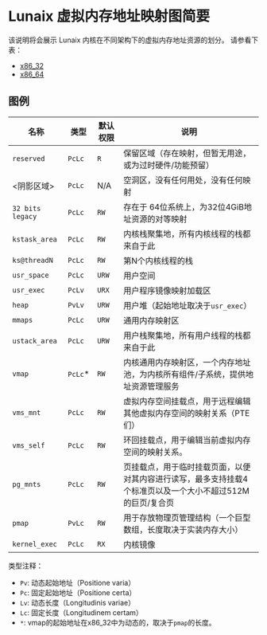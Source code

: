 # Lunaix 虚拟内存地址映射图简要

该说明将会展示 Lunaix 内核在不同架构下的虚拟内存地址资源的划分。
请参看下表：

+ [x86_32](img/lunaix-mem-map/lunaix-mem-x86_32.png)
+ [x86_64](img/lunaix-mem-map/lunaix-mem-x86_64.png)

## 图例

| 名称              | 类型 | 默认权限 | 说明 |
| ---              | --- | ---          | --- |
| `reserved`       | `PcLc` | `R`       | 保留区域（存在映射，但暂无用途，或为过时硬件/功能预留） |
| <阴影区域>        | `PcLc` | N/A       | 空洞区，没有任何用处，没有任何映射 |
| `32 bits legacy` | `PcLc` | `RW`      | 存在于 64位系统上，为32位4GiB地址资源的对等映射|
| `kstask_area`    | `PcLc` | `RW`      | 内核栈聚集地，所有内核线程的栈都来自于此 |
| `ks@threadN`     | `PcLc` | `RW`      | 第N个内核线程的栈 |
| `usr_space`      | `PcLc` | `URW`     | 用户空间 |
| `usr_exec`       | `PcLv` | `URX` | 用户程序镜像映射加载区 |
| `heap`           | `PvLv` | `URW`     | 用户堆（起始地址取决于`usr_exec`） |
| `mmaps`          | `PcLc` | `URW`     | 通用内存映射区 |
| `ustack_area`    | `PcLc` | `URW`     | 用户栈聚集地，所有用户线程的栈都来自于此 |
| `vmap`           | `PcLc`* | `RW`      | 内核通用内存映射区，一个内存地址池，为内核所有组件/子系统，提供地址资源管理服务 |
| `vms_mnt`        | `PcLc` | `RW`      | 虚拟内存空间挂载点，用于远程编辑其他虚拟内存空间的映射关系（PTE们） |
| `vms_self`       | `PcLc` | `RW`      | 环回挂载点，用于编辑当前虚拟内存空间的映射关系。 |
| `pg_mnts`        | `PcLc` | `RW`      | 页挂载点，用于临时挂载页面，以便对其内容进行读写，最多支持挂载4个标准页以及一个大小不超过512M的巨页/复合页 |
| `pmap`           | `PvLc` | `RW`      | 用于存放物理页管理结构（一个巨型数组，长度取决于实装内存大小） |
| `kernel_exec`    | `PcLc` | `RX`   | 内核镜像 |

类型注释：

+ `Pv`: 动态起始地址（Positione varia）
+ `Pc`: 固定起始地址（Positione certa）
+ `Lv`: 动态长度（Longitudinis variae）
+ `Lc`: 固定长度（Longitudinem certam）
+ `*`: vmap的起始地址在x86_32中为动态的，取决于`pmap`的长度。